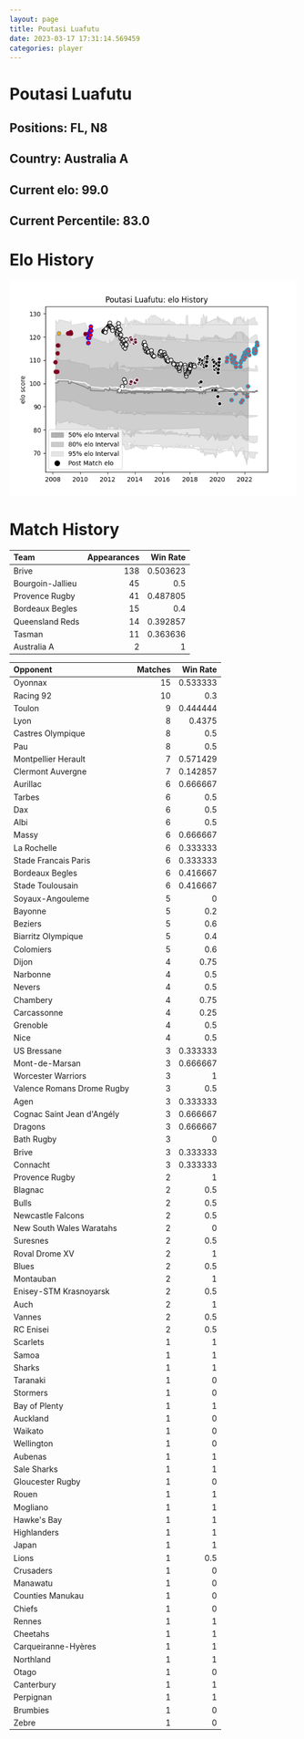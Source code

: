 ```yaml
---  
layout: page  
title: Poutasi Luafutu  
date: 2023-03-17 17:31:14.569459  
categories: player  
---
```

# Poutasi Luafutu

## Positions: FL, N8

## Country: Australia A

## Current elo: 99.0

## Current Percentile: 83.0

# Elo History


![elo history](history_PoutasiLuafutu.png)
# Match History


| Team             |   Appearances |   Win Rate |
|:-----------------|--------------:|-----------:|
| Brive            |           138 |   0.503623 |
| Bourgoin-Jallieu |            45 |   0.5      |
| Provence Rugby   |            41 |   0.487805 |
| Bordeaux Begles  |            15 |   0.4      |
| Queensland Reds  |            14 |   0.392857 |
| Tasman           |            11 |   0.363636 |
| Australia A      |             2 |   1        |

| Opponent                   |   Matches |   Win Rate |
|:---------------------------|----------:|-----------:|
| Oyonnax                    |        15 |   0.533333 |
| Racing 92                  |        10 |   0.3      |
| Toulon                     |         9 |   0.444444 |
| Lyon                       |         8 |   0.4375   |
| Castres Olympique          |         8 |   0.5      |
| Pau                        |         8 |   0.5      |
| Montpellier Herault        |         7 |   0.571429 |
| Clermont Auvergne          |         7 |   0.142857 |
| Aurillac                   |         6 |   0.666667 |
| Tarbes                     |         6 |   0.5      |
| Dax                        |         6 |   0.5      |
| Albi                       |         6 |   0.5      |
| Massy                      |         6 |   0.666667 |
| La Rochelle                |         6 |   0.333333 |
| Stade Francais Paris       |         6 |   0.333333 |
| Bordeaux Begles            |         6 |   0.416667 |
| Stade Toulousain           |         6 |   0.416667 |
| Soyaux-Angouleme           |         5 |   0        |
| Bayonne                    |         5 |   0.2      |
| Beziers                    |         5 |   0.6      |
| Biarritz Olympique         |         5 |   0.4      |
| Colomiers                  |         5 |   0.6      |
| Dijon                      |         4 |   0.75     |
| Narbonne                   |         4 |   0.5      |
| Nevers                     |         4 |   0.5      |
| Chambery                   |         4 |   0.75     |
| Carcassonne                |         4 |   0.25     |
| Grenoble                   |         4 |   0.5      |
| Nice                       |         4 |   0.5      |
| US Bressane                |         3 |   0.333333 |
| Mont-de-Marsan             |         3 |   0.666667 |
| Worcester Warriors         |         3 |   1        |
| Valence Romans Drome Rugby |         3 |   0.5      |
| Agen                       |         3 |   0.333333 |
| Cognac Saint Jean d'Angély |         3 |   0.666667 |
| Dragons                    |         3 |   0.666667 |
| Bath Rugby                 |         3 |   0        |
| Brive                      |         3 |   0.333333 |
| Connacht                   |         3 |   0.333333 |
| Provence Rugby             |         2 |   1        |
| Blagnac                    |         2 |   0.5      |
| Bulls                      |         2 |   0.5      |
| Newcastle Falcons          |         2 |   0.5      |
| New South Wales Waratahs   |         2 |   0        |
| Suresnes                   |         2 |   0.5      |
| Roval Drome XV             |         2 |   1        |
| Blues                      |         2 |   0.5      |
| Montauban                  |         2 |   1        |
| Enisey-STM Krasnoyarsk     |         2 |   0.5      |
| Auch                       |         2 |   1        |
| Vannes                     |         2 |   0.5      |
| RC Enisei                  |         2 |   0.5      |
| Scarlets                   |         1 |   1        |
| Samoa                      |         1 |   1        |
| Sharks                     |         1 |   1        |
| Taranaki                   |         1 |   0        |
| Stormers                   |         1 |   0        |
| Bay of Plenty              |         1 |   1        |
| Auckland                   |         1 |   0        |
| Waikato                    |         1 |   0        |
| Wellington                 |         1 |   0        |
| Aubenas                    |         1 |   1        |
| Sale Sharks                |         1 |   1        |
| Gloucester Rugby           |         1 |   0        |
| Rouen                      |         1 |   1        |
| Mogliano                   |         1 |   1        |
| Hawke's Bay                |         1 |   1        |
| Highlanders                |         1 |   1        |
| Japan                      |         1 |   1        |
| Lions                      |         1 |   0.5      |
| Crusaders                  |         1 |   0        |
| Manawatu                   |         1 |   0        |
| Counties Manukau           |         1 |   0        |
| Chiefs                     |         1 |   0        |
| Rennes                     |         1 |   1        |
| Cheetahs                   |         1 |   1        |
| Carqueiranne-Hyères        |         1 |   1        |
| Northland                  |         1 |   1        |
| Otago                      |         1 |   0        |
| Canterbury                 |         1 |   1        |
| Perpignan                  |         1 |   1        |
| Brumbies                   |         1 |   0        |
| Zebre                      |         1 |   0        |